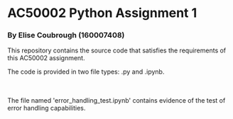 # AC50002 Python Assignment 1
### By Elise Coubrough (160007408)

This repository contains the source code that satisfies the requirements of this AC50002 assignment. 

The code is provided in two file types: .py and .ipynb.

<br/>
<br/>
The file named 'error_handling_test.ipynb' contains evidence of the test of error handling capabilities.
